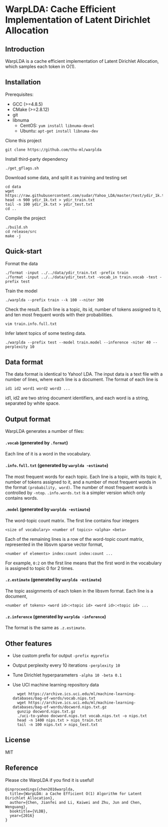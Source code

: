 # WarpLDA: Cache Efficient Implementation of Latent Dirichlet Allocation

## Introduction

WarpLDA is a cache efficient implementation of Latent Dirichlet Allocation, which samples each token in O(1).

## Installation
Prerequisites:

* GCC (>=4.8.5)
* CMake (>=2.8.12)
* git
* libnuma 
  - CentOS: `yum install libnuma-devel`
  - Ubuntu: `apt-get install libnuma-dev`

Clone this project

	git clone https://github.com/thu-ml/warplda

Install third-party dependency

	./get_gflags.sh

Download some data, and split it as training and testing set

	cd data
	wget https://raw.githubusercontent.com/sudar/Yahoo_LDA/master/test/ydir_1k.txt
    head -n 900 ydir_1k.txt > ydir_train.txt
    tail -n 100 ydir_1k.txt > ydir_test.txt
    cd ..

Compile the project

	./build.sh
	cd release/src
	make -j

## Quick-start

Format the data

	./format -input ../../data/ydir_train.txt -prefix train
    ./format -input ../../data/ydir_test.txt -vocab_in train.vocab -test -prefix test

Train the model

	./warplda --prefix train --k 100 --niter 300

Check the result. Each line is a topic, its id, number of tokens assigned to it, and ten most frequent words with their probabilities.

	vim train.info.full.txt

Infer latent topics of some testing data.

	./warplda --prefix test --model train.model --inference -niter 40 --perplexity 10

## Data format

The data format is identical to Yahoo! LDA. The input data is a text file with a number of lines, where each line is a document. The format of each line is

    id1 id2 word1 word2 word3 ...

id1, id2 are two string document identifiers, and each word is a string, separated by white space.

## Output format

WarpLDA generates a number of files:

#### `.vocab` (generated by `.format`)
Each line of it is a word in the vocabulary.

#### `.info.full.txt` (generated by `warplda -estimate`)
The most frequent words for each topic. Each line is a topic, with its topic it, number of tokens assigned to it, and a number of most frequent words in the format `(probability, word)`. The number of most frequent words is controlled by `-ntop`. `.info.words.txt` is a simpler version which only contains words.

#### `.model` (generated by `warplda -estimate`)
The word-topic count matrix. The first line contains four integers

	<size of vocabulary> <number of topics> <alpha> <beta>

Each of the remaining lines is a row of the word-topic count matrix, represented in the libsvm sparse vector format,
	
	<number of elements> index:count index:count ...

For example, `0:2` on the first line means that the first word in the vocabulary is assigned to topic 0 for 2 times.

#### `.z.estimate` (generated by `warplda -estimate`)
The topic assignments of each token in the libsvm format. Each line is a document,
		
	<number of tokens> <word id>:<topic id> <word id>:<topic id> ...

#### `.z.inference` (generated by `warplda -inference`)
The format is the same as `.z.estimate`.

## Other features

* Use custom prefix for output `-prefix myprefix`
* Output perplexity every 10 iterations `-perplexity 10`
* Tune Dirichlet hyperparameters `-alpha 10 -beta 0.1`
* Use UCI machine learning repository data

		wget https://archive.ics.uci.edu/ml/machine-learning-databases/bag-of-words/vocab.nips.txt
		wget https://archive.ics.uci.edu/ml/machine-learning-databases/bag-of-words/docword.nips.txt.gz
		gunzip docword.nips.txt.gz
		./uci-to-yahoo docword.nips.txt vocab.nips.txt -o nips.txt
		head -n 1400 nips.txt > nips_train.txt
		tail -n 100 nips.txt > nips_test.txt

## License

MIT

## Reference

Please cite WarpLDA if you find it is useful!

	@inproceedings{chen2016warplda,
	  title={WarpLDA: a Cache Efficient O(1) Algorithm for Latent Dirichlet Allocation},
	  author={Chen, Jianfei and Li, Kaiwei and Zhu, Jun and Chen, Wenguang},
	  booktitle={VLDB},
	  year={2016}
	}
